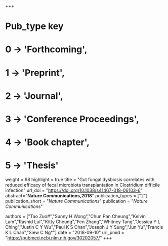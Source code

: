 +++
# Pub_type key
# 0 -> 'Forthcoming',
# 1 -> 'Preprint',
# 2 -> 'Journal',
# 3 -> 'Conference Proceedings',
# 4 -> 'Book chapter',
# 5 -> 'Thesis'

weight = 68
highlight = true
title = "Gut fungal dysbiosis correlates with reduced efficacy of fecal microbiota transplantation in Clostridium difficile infection"
url_doi = "https://doi.org/10.1038/s41467-018-06103-6"
abstract="**Nature Communications,2018**"
publication_types = ["2"]
publication_short = "*Nature Communications*"
publication = "*Nature Communications*"

authors = ["Tao Zuo#","Sunny H Wong","Chun Pan Cheung","Kelvin Lam","Rashid Lui","Kitty Cheung","Fen Zhang","Whitney Tang","Jessica Y L Ching","Justin C Y Wu","Paul K S Chan","Joseph J Y Sung","Jun Yu","Francis K L Chan","Siew C Ng*"]
date = "2018-09-10"
url_pmid = "https://pubmed.ncbi.nlm.nih.gov/30202057/"
+++
